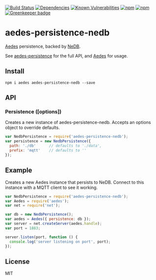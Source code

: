 [![Build Status](https://img.shields.io/travis/ovhemert/aedes-persistence-nedb.svg)](https://travis-ci.org/ovhemert/aedes-persistence-nedb)
[![Dependencies](https://img.shields.io/david/ovhemert/aedes-persistence-nedb.svg)]()
[![Known Vulnerabilities](https://snyk.io/test/npm/aedes-persistence-nedb/badge.svg)](https://snyk.io/test/npm/aedes-persistence-nedb)
[![npm](https://img.shields.io/npm/v/aedes-persistence-nedb.svg)]()
[![npm](https://img.shields.io/npm/dm/aedes-persistence-nedb.svg)]()
[![Greenkeeper badge](https://badges.greenkeeper.io/ovhemert/aedes-persistence-nedb.svg)](https://greenkeeper.io/)

# aedes-persistence-nedb


[Aedes][aedes] persistence, backed by [NeDB][nedb].

See [aedes-persistence][persistence] for the full API, and [Aedes][aedes] for usage.

## Install

```
npm i aedes aedes-persistence-nedb --save
```

## API

### Persistence ([options])

Creates a new instance of aedes-persistence-nedb.
Accepts an options object to override defaults.

```js
var NedbPersistence = require('aedes-persistence-nedb');
var persistence = new NedbPersistence({
  path: './db'      // defaults to './data',
  prefix: 'mqtt'    // defaults to ''
});
```

## Example

Creates a new Aedes instance that persists to NeDB. Connect to this instance with a MQTT client to see it working.

```js
var NedbPersistence = require('aedes-persistence-nedb');
var Aedes = require('aedes');
var net = require('net');

var db = new NedbPersistence();
var aedes = Aedes({ persistence: db });
var server = net.createServer(aedes.handle);
var port = 1883;

server.listen(port, function () {
  console.log('server listening on port', port);
});
```

## License

MIT

[aedes]: https://github.com/mcollina/aedes
[persistence]: https://github.com/mcollina/aedes-persistence
[nedb]: https://github.com/louischatriot/nedb
